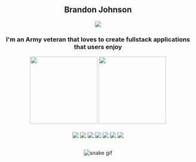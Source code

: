 <div align='center'>
  <h2 border-bottom: "none">Brandon Johnson</h2><a href='https://www.linkedin.com/in/brandon-johnson-ab8113195?lipi=urn%3Ali%3Apage%3Ad_flagship3_profile_view_base_contact_details%3BnsCTD3RkQFquFnCe9VLWAA%3D%3D'><img src='https://img.shields.io/badge/linkedin-%230077B5.svg?style=for-the-badge&logo=linkedin&logoColor=white' /></a>  
  <h3>I'm an Army veteran that loves to create fullstack applications that users enjoy</h3>
</div>

<div align="center">
  <img height="180em" src="https://github-readme-stats.vercel.app/api?username=brandon121j&show_icons=true&theme=radical&include_all_commits=true&count_private=true"/>
  <img height="180em" src="https://github-readme-stats.vercel.app/api/top-langs/?username=brandon121j&layout=compact&langs_count=7&theme=radical"/>
</div>

<div style="display: inline_block" align="center"><br>
  <img src='https://img.shields.io/badge/html5-%23E34F26.svg?style=for-the-badge&logo=html5&logoColor=white' align="center" />
  <img src='https://img.shields.io/badge/css3-%231572B6.svg?style=for-the-badge&logo=css3&logoColor=white' align="center" />
  <img src='https://img.shields.io/badge/javascript-%23323330.svg?style=for-the-badge&logo=javascript&logoColor=%23F7DF1E' align="center" />
  <img src='https://img.shields.io/badge/MongoDB-%234ea94b.svg?style=for-the-badge&logo=mongodb&logoColor=white' align="center" />
  <img src='https://img.shields.io/badge/express.js-%23404d59.svg?style=for-the-badge&logo=express&logoColor=%2361DAFB' align="center" />
  <img src='https://img.shields.io/badge/react-%2320232a.svg?style=for-the-badge&logo=react&logoColor=%2361DAFB' align="center" />
  <img src='https://img.shields.io/badge/node.js-6DA55F?style=for-the-badge&logo=node.js&logoColor=white' align="center" />
</div><br/>

<div align='center'> 
  
  
![snake gif](https://github.com/brandon121j/brandon121j/blob/output/github-contribution-grid-snake.gif)

  
</div>
